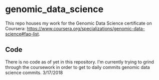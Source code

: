 # genomic_data_science
This repo houses my work for the Genomic Data Science certificate on Coursera: https://www.coursera.org/specializations/genomic-data-science#faq-list.

## Code
There is no code as of yet in this repository. I'm currently trying to grind through the coursework in order to get to daily commits genomic data science commits.
3/17/2018
